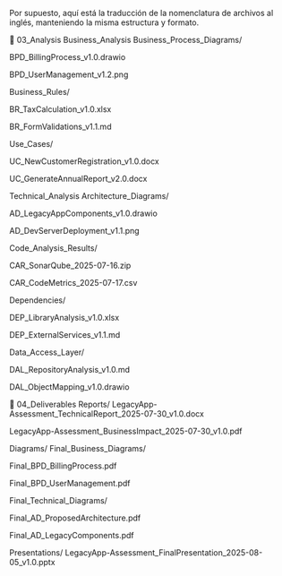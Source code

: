 Por supuesto, aquí está la traducción de la nomenclatura de archivos al inglés, manteniendo la misma estructura y formato.

📂 03_Analysis
Business_Analysis
Business_Process_Diagrams/

BPD_BillingProcess_v1.0.drawio

BPD_UserManagement_v1.2.png

Business_Rules/

BR_TaxCalculation_v1.0.xlsx

BR_FormValidations_v1.1.md

Use_Cases/

UC_NewCustomerRegistration_v1.0.docx

UC_GenerateAnnualReport_v2.0.docx

Technical_Analysis
Architecture_Diagrams/

AD_LegacyAppComponents_v1.0.drawio

AD_DevServerDeployment_v1.1.png

Code_Analysis_Results/

CAR_SonarQube_2025-07-16.zip

CAR_CodeMetrics_2025-07-17.csv

Dependencies/

DEP_LibraryAnalysis_v1.0.xlsx

DEP_ExternalServices_v1.1.md

Data_Access_Layer/

DAL_RepositoryAnalysis_v1.0.md

DAL_ObjectMapping_v1.0.drawio

🚚 04_Deliverables
Reports/
LegacyApp-Assessment_TechnicalReport_2025-07-30_v1.0.docx

LegacyApp-Assessment_BusinessImpact_2025-07-30_v1.0.pdf

Diagrams/
Final_Business_Diagrams/

Final_BPD_BillingProcess.pdf

Final_BPD_UserManagement.pdf

Final_Technical_Diagrams/

Final_AD_ProposedArchitecture.pdf

Final_AD_LegacyComponents.pdf

Presentations/
LegacyApp-Assessment_FinalPresentation_2025-08-05_v1.0.pptx
